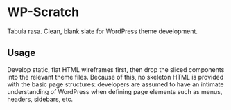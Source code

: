 WP-Scratch
==========

Tabula rasa. Clean, blank slate for WordPress theme development.

## Usage

Develop static, flat HTML wireframes first, then drop the sliced components into
the relevant theme files. Because of this, no skeleton HTML is provided with the
basic page structures:  developers are assumed to have an intimate understanding
of WordPress when defining page elements such as menus, headers, sidebars, etc.

